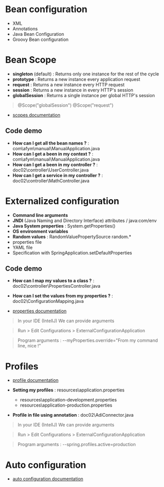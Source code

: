 # Bean configuration
* XML
* Annotations
* Java Bean Configuration
* Groovy Bean configuration

# Bean Scope

* **singleton** (default) : Returns only one instance for the rest of the cycle
* **prototype** : Returns a new instance every application request
* **request** : Returns a new instance every HTTP request
* **session** : Returns a new instance in every HTTP's session
* **globalSession** : Returns a single instance per global HTTP's session

> @Scope("globalSession")
> @Scope("request")

* [scopes documentation ](https://www.baeldung.com/spring-bean-scopes)


## Code demo

* **How can I get all the bean names ?** : com\afym\manual\ManualApplication.java
* **How can I get a been in my context ?** : com\afym\manual\ManualApplication.java
* **How can I get a been in my controller ?** : doc02\controller\UserController.java
* **How can I get a service in my controller ?** : doc02\controller\MathController.java


# Externalized configuration

* **Command line arguments**
* **JNDI** (Java Naming and Directory Interface) attributes / java:com/env
* **Java System properties** : System.getProperties()
* **OS environment variables**
* **Random values** : RandomValuePropertySource random.*
* properties file
* YAML file
* Specification with SpringApplication.setDefaultProperties


## Code demo

* **How can I map my values to a class ?** : doc02\controller\PropertiesController.java
* **How can I set the values from my properties ?** : doc02\ConfigurationMapping.java


* [properties documentation ](https://docs.spring.io/spring-boot/docs/current/reference/html/boot-features-external-config.html)

> In your IDE (IntellJ) We can provide arguments

> Run > Edit Configurations > ExternalConfigurationApplication

> Program arguments : --myProperties.override="From my command line, nice !"

# Profiles

* [profile documentation ](https://docs.spring.io/spring-boot/docs/current/reference/html/boot-features-profiles.html)

* **Setting my profiles** : resources\application.properties
    * resources\application-development.properties
    * resources\application-production.properties
* **Profile in file using annotation** : doc02\AdiConnector.java

> In your IDE (IntellJ) We can provide arguments

> Run > Edit Configurations > ExternalConfigurationApplication

> Program arguments : --spring.profiles.active=production

# Auto configuration

* [auto configuration documentation ](https://docs.spring.io/spring-boot/docs/current/reference/html/using-boot-auto-configuration.html)